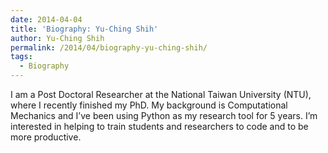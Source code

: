 ```yaml
---
date: 2014-04-04
title: 'Biography: Yu-Ching Shih'
author: Yu-Ching Shih
permalink: /2014/04/biography-yu-ching-shih/
tags:
  - Biography
---
```

I am a Post Doctoral Researcher at the National Taiwan University (NTU), where I recently finished my PhD. My background is Computational Mechanics and I&#8217;ve been using Python as my research tool for 5 years. I&#8217;m interested in helping to train students and researchers to code and to be more productive.
